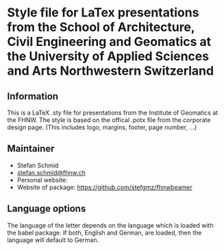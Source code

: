 # Style file for LaTex presentations from the School of Architecture, Civil Engineering and Geomatics at the University of Applied Sciences and Arts Northwestern Switzerland

## Information
This is a LaTeX .sty file for presentations from the Institute of Geomatics
at the FHNW. The style is based on the offical .potx file from the corporate design
page. (This includes logo, margins, footer, page number, ...)

## Maintainer
- Stefan Schmid
- <stefan.schmid@fhnw.ch>
- Personal website: 
- Website of package: https://github.com/stefgmz/fhnwbeamer

## Language options
The language of the letter depends on the language which is loaded
with the babel package. If both, English and German, are loaded,
then the language will default to German.

